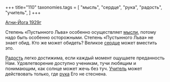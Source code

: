 +++
title="110"
taxonomies.tags = [
 "мысль",
 "сердце",
 "рука",
 "радость",
 "учитель",
]
+++

[Агни-Йога 1929г](/agni/1929)

Степень «Пустынного Льва» особенно осуществляет [мысли](/tags/мысль), потому надо быть особенно осторожными. Степень «Пустынного Льва» не знает обид. Кто же может обидеть? Великое [сердце](/tags/сердце) может вместить это.   

[Радость](/tags/радость) легко достижима, если каждый момент ощущаете преданность Нам. Удовлетворение доступно ученикам, тучи любящим и понимающим, как солнце может жечь без туч. [Учитель](/tags/учитель) может действовать только, где [рука](/tags/рука) Его не стеснена.